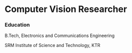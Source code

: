 # Computer Vision Researcher

### Education

B.Tech, Electronics and Communications Engineering

SRM Institute of Science and Technology, KTR
